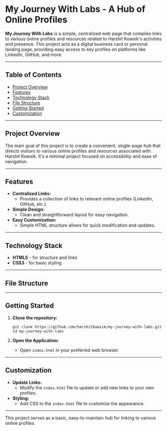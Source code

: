 # My Journey With Labs - A Hub of Online Profiles

**My Journey With Labs** is a simple, centralized web page that compiles links to various online profiles and resources related to Harshit Kowsik's activities and presence. This project acts as a digital business card or personal landing page, providing easy access to key profiles on platforms like LinkedIn, GitHub, and more.

---

## Table of Contents

- [Project Overview](#project-overview)
- [Features](#features)
- [Technology Stack](#technology-stack)
- [File Structure](#file-structure)
- [Getting Started](#getting-started)
- [Customization](#customization)

---

## Project Overview

The main goal of this project is to create a convenient, single-page hub that directs visitors to various online profiles and resources associated with Harshit Kowsik. It's a minimal project focused on accessibility and ease of navigation.

---

## Features

- **Centralized Links:**
    - Provides a collection of links to relevant online profiles (LinkedIn, GitHub, etc.).
- **Simple Design:**
    - Clean and straightforward layout for easy navigation.
- **Easy Customization:**
    - Simple HTML structure allows for quick modification and updates.

---

## Technology Stack

- **HTML5** - for structure and links
- **CSS3** - for basic styling

---

## File Structure


---

## Getting Started

1.  **Clone the repository:**

    ```
    git clone https://github.com/harshitkowsik/my-journey-with-labs.git
    cd my-journey-with-labs
    ```
2.  **Open the Application:**

    *   Open `index.html` in your preferred web browser.

---

## Customization

*   **Update Links:**
    *   Modify the `index.html` file to update or add new links to your own profiles.
*   **Styling:**
    *   Add CSS to the `index.html` file to customize the appearance.

---

This project serves as a basic, easy-to-maintain hub for linking to various online profiles.
